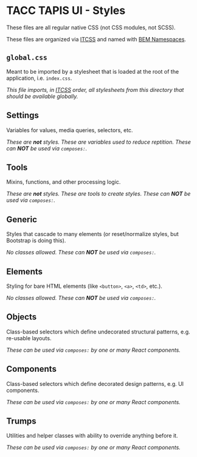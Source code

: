 # TACC TAPIS UI - Styles

These files are all regular native CSS (not CSS modules, not SCSS).

These files are organized via [ITCSS][itcss] and named with [BEM Namespaces][bem-ns].

[itcss]: https://www.xfive.co/blog/itcss-scalable-maintainable-css-architecture/ 'Inverted Triangle CSS'
[bem-ns]: https://medium.com/@wenukagtx/bem-namespaces-81a5868e725c#28a3 'BEM & Namespaces'

## `global.css`

Meant to be imported by a stylesheet that is loaded at the root of the application, i.e. `index.css`.

_This file imports, in [ITCSS][itcss] order, all stylesheets from this directory that should be available globally._

## Settings

Variables for values, media queries, selectors, etc.

_These are **not** styles. These are variables used to reduce reptition. These can **NOT** be used via `composes:`._

## Tools

Mixins, functions, and other processing logic.

_These are **not** styles. These are tools to create styles. These can **NOT** be used via `composes:`._

## Generic

Styles that cascade to many elements (or reset/normalize styles, but Bootstrap is doing this).

_No classes allowed. These can **NOT** be used via `composes:`._

## Elements

Styling for bare HTML elements (like `<button>`, `<a>`, `<td>`, etc.).

_No classes allowed. These can **NOT** be used via `composes:`._

## Objects

Class-based selectors which define undecorated structural patterns, e.g. re-usable layouts.

_These can be used via `composes:` by one or many React components._

## Components

Class-based selectors which define decorated design patterns, e.g. UI components.

_These can be used via `composes:` by one or many React components._

## Trumps

Utilities and helper classes with ability to override anything before it.

_These can be used via `composes:` by one or many React components._
